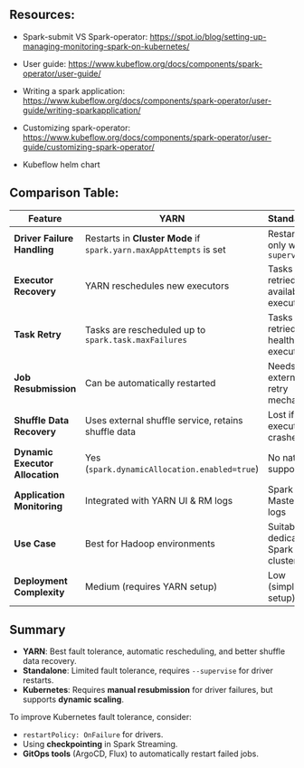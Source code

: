 ## Resources:

- Spark-submit VS Spark-operator: https://spot.io/blog/setting-up-managing-monitoring-spark-on-kubernetes/

- User guide: https://www.kubeflow.org/docs/components/spark-operator/user-guide/

- Writing a spark application: https://www.kubeflow.org/docs/components/spark-operator/user-guide/writing-sparkapplication/

- Customizing spark-operator: https://www.kubeflow.org/docs/components/spark-operator/user-guide/customizing-spark-operator/

- Kubeflow helm chart


## Comparison Table:

| Feature                | YARN                              | Standalone                        | Kubernetes                         |
|------------------------|--------------------------------|--------------------------------|--------------------------------|
| **Driver Failure Handling** | Restarts in **Cluster Mode** if `spark.yarn.maxAppAttempts` is set | Restarts only with `--supervise` | **No automatic restart** unless `OnFailure` is set |
| **Executor Recovery**  | YARN reschedules new executors | Tasks are retried on available executors | Kubernetes reschedules executors, but shuffle data may be lost |
| **Task Retry**         | Tasks are rescheduled up to `spark.task.maxFailures` | Tasks are retried on healthy executors | Similar to YARN, but depends on available executors |
| **Job Resubmission**   | Can be automatically restarted | Needs external retry mechanism | Requires **external retry mechanisms** (e.g., ArgoCD, GitOps) |
| **Shuffle Data Recovery** | Uses external shuffle service, retains shuffle data | Lost if executor crashes | Lost unless using **External Shuffle Service** |
| **Dynamic Executor Allocation** | Yes (`spark.dynamicAllocation.enabled=true`) | No native support | Yes, but needs `spark.dynamicAllocation.enabled` and shuffle service |
| **Application Monitoring** | Integrated with YARN UI & RM logs | Spark Master UI, logs | Uses Prometheus, Spark UI, logs |
| **Use Case**           | Best for Hadoop environments | Suitable for dedicated Spark clusters | Best for cloud-native and containerized workloads |
| **Deployment Complexity** | Medium (requires YARN setup) | Low (simpler setup) | High (requires Spark Operator & Kubernetes setup) |

## Summary
- **YARN**: Best fault tolerance, automatic rescheduling, and better shuffle data recovery.
- **Standalone**: Limited fault tolerance, requires `--supervise` for driver restarts.
- **Kubernetes**: Requires **manual resubmission** for driver failures, but supports **dynamic scaling**.

To improve Kubernetes fault tolerance, consider:
- `restartPolicy: OnFailure` for drivers.
- Using **checkpointing** in Spark Streaming.
- **GitOps tools** (ArgoCD, Flux) to automatically restart failed jobs.
